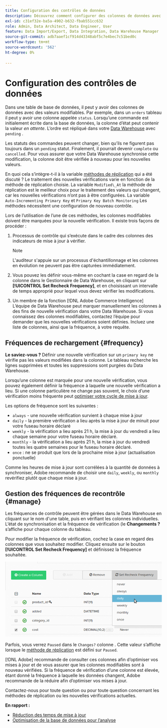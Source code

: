 ```yaml
---
title: Configuration des contrôles de données
description: Découvrez comment configurer des colonnes de données avec des valeurs modifiables.
exl-id: c31ef32e-ba5a-4902-b632-fbab551cc632
role: Admin, Data Architect, Data Engineer, User
feature: Data Import/Export, Data Integration, Data Warehouse Manager
source-git-commit: adb7aaef1cf914d43348abf5c7e4bec7c51bed0c
workflow-type: tm+mt
source-wordcount: '562'
ht-degree: 0%

---
```


# Configuration des contrôles de données

Dans une table de base de données, il peut y avoir des colonnes de données avec des valeurs modifiables. Par exemple, dans un `orders` tableau il peut y avoir une colonne appelée `status`. Lorsqu’une commande est initialement écrite dans la base de données, la colonne d’état peut contenir la valeur _en attente_. L’ordre est répliqué dans votre [Data Warehouse](../data-warehouse-mgr/tour-dwm.md) avec `pending` .

Les statuts des commandes peuvent changer, bien qu’ils ne figurent pas toujours dans un `pending` statut. Finalement, il pourrait devenir `complete` ou `cancelled`. Pour vous assurer que votre Data Warehouse synchronise cette modification, la colonne doit être vérifiée à nouveau pour les nouvelles valeurs.

En quoi cela s’intègre-t-il à la variable [méthodes de réplication](../data-warehouse-mgr/cfg-replication-methods.md) qui a été discuté ? Le traitement des nouvelles vérifications varie en fonction de la méthode de réplication choisie. La variable `Modified\_At` la méthode de réplication est le meilleur choix pour le traitement des valeurs qui changent, car les nouvelles vérifications n’ont pas à être configurées. La variable `Auto-Incrementing Primary Key` et `Primary Key Batch Monitoring` Les méthodes nécessitent une configuration de nouveau contrôle.

Lors de l’utilisation de l’une de ces méthodes, les colonnes modifiables doivent être marquées pour la nouvelle vérification. Il existe trois façons de procéder :

1. Processus de contrôle qui s’exécute dans le cadre des colonnes des indicateurs de mise à jour à vérifier.

   >[!NOTE]
   >
   >L&#39;auditeur s&#39;appuie sur un processus d&#39;échantillonnage et les colonnes en évolution ne peuvent pas être capturées immédiatement.

1. Vous pouvez les définir vous-même en cochant la case en regard de la colonne dans le Gestionnaire de Data Warehouse, en cliquant sur **[!UICONTROL Set Recheck Frequency]**, et en choisissant un intervalle de temps approprié pour lequel vous devez vérifier les modifications.

1. Un membre de la fonction [!DNL Adobe Commerce Intelligence] L’équipe de Data Warehouse peut marquer manuellement les colonnes à des fins de nouvelle vérification dans votre Data Warehouse. Si vous connaissez des colonnes modifiables, contactez l’équipe pour demander que les nouvelles vérifications soient définies. Incluez une liste de colonnes, ainsi que la fréquence, à votre requête.

## Fréquences de rechargement {#frequency}

**Le saviez-vous ?**
Définir une nouvelle vérification sur un `primary key` ne vérifie pas les valeurs modifiées dans la colonne. Le tableau recherche les lignes supprimées et toutes les suppressions sont purgées du Data Warehouse.

Lorsqu’une colonne est marquée pour une nouvelle vérification, vous pouvez également définir la fréquence à laquelle une nouvelle vérification a lieu. Si une colonne particulière ne change pas souvent, le choix d’une vérification moins fréquente peut [optimiser votre cycle de mise à jour](../../best-practices/reduce-update-cycle-time.md).

Les options de fréquence sont les suivantes :

* `always` - une nouvelle vérification survient à chaque mise à jour
* `daily` - la première vérification a lieu après la mise à jour de minuit pour votre fuseau horaire déclaré
* `weekly` - la vérification a lieu après 21 h, la mise à jour du vendredi a lieu chaque semaine pour votre fuseau horaire déclaré.
* `monthly` - la vérification a lieu après 21 h, la mise à jour du vendredi toutes les quatre semaines pour le fuseau horaire déclaré.
* `once` : ne se produit que lors de la prochaine mise à jour (actualisation ponctuelle)

Comme les heures de mise à jour sont corrélées à la quantité de données à synchroniser, Adobe recommande de choisir une `daily`, `weekly`, ou `monthly` revérifiez plutôt que chaque mise à jour.

## Gestion des fréquences de recontrôle {#manage}

Les fréquences de contrôle peuvent être gérées dans le Data Warehouse en cliquant sur le nom d&#39;une table, puis en vérifiant les colonnes individuelles. L’état de synchronisation et la fréquence de vérification (le **Changements ?** s’affiche pour chaque colonne du tableau.

Pour modifier la fréquence de vérification, cochez la case en regard des colonnes que vous souhaitez modifier. Cliquez ensuite sur le bouton **[!UICONTROL Set Recheck Frequency]** et définissez la fréquence souhaitée.

![](../../assets/dwm-recheck.png)

Parfois, vous verrez `Paused` dans le `Changes?` colonne . Cette valeur s’affiche lorsque le [méthode de réplication](../../data-analyst/data-warehouse-mgr/cfg-data-rechecks.md) est défini sur `Paused`.

[!DNL Adobe] recommande de consulter ces colonnes afin d’optimiser vos mises à jour et de vous assurer que les colonnes modifiables sont à nouveau vérifiées. Si la fréquence de vérification d’une colonne est élevée, étant donné la fréquence à laquelle les données changent, Adobe recommande de la réduire afin d’optimiser vos mises à jour.

Contactez-nous pour toute question ou pour toute question concernant les méthodes de réplication ou les nouvelles vérifications actuelles.

**En rapport :**

* [Réduction des temps de mise à jour](../../best-practices/reduce-update-cycle-time.md)
* [Optimisation de la base de données pour l’analyse](../../best-practices/opt-db-analysis.md)
